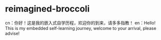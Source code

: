 # reimagined-broccoli
cn：你好！这是我的嵌入式自学历程，欢迎你的到来，请多多指教！
en：Hello! This is my embedded self-learning journey, welcome to your arrival, please advise!
